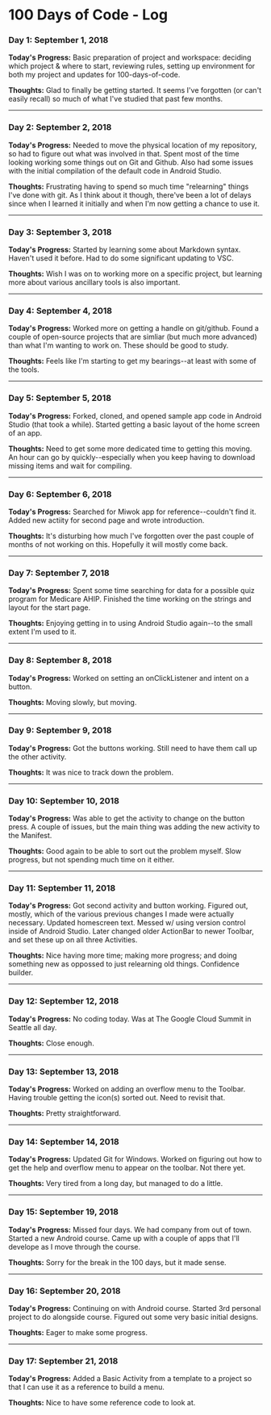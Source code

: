# 100 Days of Code - Log

### Day 1: September 1, 2018

**Today's Progress:** Basic preparation of project and workspace: deciding which project & where to start, reviewing rules, setting up environment for both my project and updates for 100-days-of-code.

**Thoughts:** Glad to finally be getting started. It seems I've forgotten (or can't easily recall) so much of what I've studied that past few months.

---

### Day 2: September 2, 2018

**Today's Progress:** Needed to move the physical location of my repository, so had to figure out what was involved in that. Spent most of the time looking working some things out on Git and Github. Also had some issues with the initial compilation of the default code in Android Studio.

**Thoughts:** Frustrating having to spend so much time "relearning" things I've done with git. As I think about it though, there've been a lot of delays since when I learned it initially and when I'm now getting a chance to use it.

---

### Day 3: September 3, 2018

**Today's Progress:** Started by learning some about Markdown syntax. Haven't used it before. Had to do some significant updating to VSC.

**Thoughts:** Wish I was on to working more on a specific project, but learning more about various ancillary tools is also important.

---

### Day 4: September 4, 2018

**Today's Progress:** Worked more on getting a handle on git/github. Found a couple of open-source projects that are simliar (but much more advanced) than what I'm wanting to work on. These should be good to study.

**Thoughts:** Feels like I'm starting to get my bearings--at least with some of the tools.

---

### Day 5: September 5, 2018

**Today's Progress:** Forked, cloned, and opened sample app code in Android Studio (that took a while). Started getting a basic layout of the home screen of an app.

**Thoughts:** Need to get some more dedicated time to getting this moving. An hour can go by quickly--especially when you keep having to download missing items and wait for compiling.

---

### Day 6: September 6, 2018

**Today's Progress:** Searched for Miwok app for reference--couldn't find it. Added new actiity for second page and wrote introduction.

**Thoughts:** It's disturbing how much I've forgotten over the past couple of months of not working on this. Hopefully it will mostly come back.

---

### Day 7: September 7, 2018

**Today's Progress:** Spent some time searching for data for a possible quiz program for Medicare AHIP. Finished the time working on the strings and layout for the start page.

**Thoughts:** Enjoying getting in to using Android Studio again--to the small extent I'm used to it.

---

### Day 8: September 8, 2018

**Today's Progress:** Worked on setting an onClickListener and intent on a button.

**Thoughts:** Moving slowly, but moving.

---

### Day 9: September 9, 2018

**Today's Progress:** Got the buttons working. Still need to have them call up the other activity.

**Thoughts:** It was nice to track down the problem.

---

### Day 10: September 10, 2018

**Today's Progress:** Was able to get the activity to change on the button press. A couple of issues, but the main thing was adding the new activity to the Manifest.

**Thoughts:** Good again to be able to sort out the problem myself. Slow progress, but not spending much time on it either.

---

### Day 11: September 11, 2018

**Today's Progress:** Got second activity and button working. Figured out, mostly, which of the various previous changes I made were actually necessary. Updated homescreen text. Messed w/ using version control inside of Android Studio. Later changed older ActionBar to newer Toolbar, and set these up on all three Activities.

**Thoughts:** Nice having more time; making more progress; and doing something new as oppossed to just relearning old things. Confidence builder.

---

### Day 12: September 12, 2018

**Today's Progress:** No coding today. Was at The Google Cloud Summit in Seattle all day.

**Thoughts:** Close enough.

---

### Day 13: September 13, 2018

**Today's Progress:** Worked on adding an overflow menu to the Toolbar. Having trouble getting the icon(s) sorted out. Need to revisit that.

**Thoughts:** Pretty straightforward.

---

### Day 14: September 14, 2018

**Today's Progress:** Updated Git for Windows. Worked on figuring out how to get the help and overflow menu to appear on the toolbar. Not there yet.

**Thoughts:** Very tired from a long day, but managed to do a little.

---

### Day 15: September 19, 2018

**Today's Progress:** Missed four days. We had company from out of town. Started a new Android course. Came up with a couple of apps that I'll develope as I move through the course.

**Thoughts:** Sorry for the break in the 100 days, but it made sense.

---

### Day 16: September 20, 2018

**Today's Progress:** Continuing on with Android course. Started 3rd personal project to do alongside course. Figured out some very basic initial designs.

**Thoughts:** Eager to make some progress.

---

### Day 17: September 21, 2018

**Today's Progress:** Added a Basic Activity from a template to a project so that I can use it as a reference to build a menu.

**Thoughts:** Nice to have some reference code to look at.



<!-- # 100 Days Of Code - Log

### Day 0: February 30, 2016 (Example 1)
##### (delete me or comment me out)

**Today's Progress**: Fixed CSS, worked on canvas functionality for the app.

**Thoughts:** I really struggled with CSS, but, overall, I feel like I am slowly getting better at it. Canvas is still new for me, but I managed to figure out some basic functionality.

**Link to work:** [Calculator App](http://www.example.com)

### Day 0: February 30, 2016 (Example 2)
##### (delete me or comment me out)

**Today's Progress**: Fixed CSS, worked on canvas functionality for the app.

**Thoughts**: I really struggled with CSS, but, overall, I feel like I am slowly getting better at it. Canvas is still new for me, but I managed to figure out some basic functionality.

**Link(s) to work**: [Calculator App](http://www.example.com)


### Day 1: June 27, Monday

**Today's Progress**: I've gone through many exercises on FreeCodeCamp.

**Thoughts** I've recently started coding, and it's a great feeling when I finally solve an algorithm challenge after a lot of attempts and hours spent.

**Link(s) to work**
1. [Find the Longest Word in a String](https://www.freecodecamp.com/challenges/find-the-longest-word-in-a-string)
2. [Title Case a Sentence](https://www.freecodecamp.com/challenges/title-case-a-sentence)
 -->